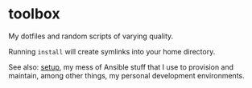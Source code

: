 toolbox
=======

My dotfiles and random scripts of varying quality.

Running `install` will create symlinks into your home directory.

See also: [setup][1], my mess of Ansible stuff that I use to provision
and maintain, among other things, my personal development environments.

[1]: <https://www.robotinaponcho.net/git/#setup>
